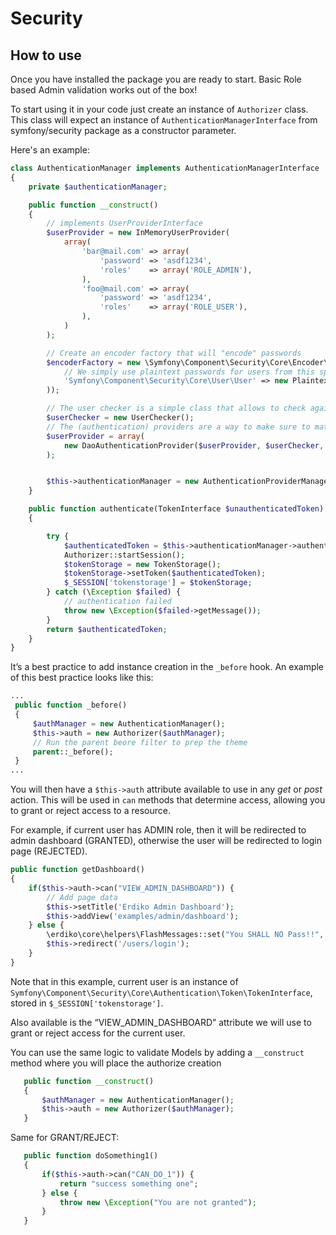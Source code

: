 # Security

## How to use

Once you have installed the package you are ready to start. Basic Role based Admin validation works out of the box!

To start using it in your code just create an instance of `Authorizer` class. This class will expect an instance of
`AuthenticationManagerInterface` from symfony/security package as a constructor parameter.

Here's an example:
 ```php
 class AuthenticationManager implements AuthenticationManagerInterface
 {
     private $authenticationManager;

     public function __construct()
     {
         // implements UserProviderInterface
         $userProvider = new InMemoryUserProvider(
             array(
                 'bar@mail.com' => array(
                     'password' => 'asdf1234',
                     'roles'    => array('ROLE_ADMIN'),
                 ),
                 'foo@mail.com' => array(
                     'password' => 'asdf1234',
                     'roles'    => array('ROLE_USER'),
                 ),
             )
         );

         // Create an encoder factory that will "encode" passwords
         $encoderFactory = new \Symfony\Component\Security\Core\Encoder\EncoderFactory(array(
             // We simply use plaintext passwords for users from this specific class
             'Symfony\Component\Security\Core\User\User' => new PlaintextPasswordEncoder(),
         ));

         // The user checker is a simple class that allows to check against different elements (user disabled, account expired etc)
         $userChecker = new UserChecker();
         // The (authentication) providers are a way to make sure to match credentials against users based on their "providerkey".
         $userProvider = array(
             new DaoAuthenticationProvider($userProvider, $userChecker, 'main', $encoderFactory, true),
         );


         $this->authenticationManager = new AuthenticationProviderManager($userProvider, true);
     }

     public function authenticate(TokenInterface $unauthenticatedToken)
     {

         try {
             $authenticatedToken = $this->authenticationManager->authenticate($unauthenticatedToken);
             Authorizer::startSession();
             $tokenStorage = new TokenStorage();
             $tokenStorage->setToken($authenticatedToken);
             $_SESSION['tokenstorage'] = $tokenStorage;
         } catch (\Exception $failed) {
             // authentication failed
             throw new \Exception($failed->getMessage());
         }
         return $authenticatedToken;
     }
 }
 ```

It’s a best practice to add instance creation in the `_before` hook. An example of this best practice looks like this:

```php
...
 public function _before()
 {
     $authManager = new AuthenticationManager();
     $this->auth = new Authorizer($authManager);
     // Run the parent beore filter to prep the theme
     parent::_before();
 }
...
```

You will then have a `$this->auth` attribute available to use in any _get_ or _post_ action. This will be used in `can`
methods that determine access, allowing you to grant or reject access to a resource.

For example, if current user has ADMIN role, then it will be redirected to admin dashboard (GRANTED), otherwise the user
will be redirected to login page (REJECTED).

```php 
public function getDashboard()
{
    if($this->auth->can("VIEW_ADMIN_DASHBOARD")) {
        // Add page data
        $this->setTitle('Erdiko Admin Dashboard');
        $this->addView('examples/admin/dashboard');
    } else {
        \erdiko\core\helpers\FlashMessages::set("You SHALL NO Pass!!", "danger");
        $this->redirect('/users/login');
    }
}
```
Note that in this example, current user is an instance of `Symfony\Component\Security\Core\Authentication\Token\TokenInterface`,
stored in `$_SESSION['tokenstorage']`.

Also available is the “VIEW_ADMIN_DASHBOARD” attribute we will use to grant or reject access for the current user.

You can use the same logic to validate Models by adding a `__construct` method where you will place the authorize creation

```php
   public function __construct()
   {
       $authManager = new AuthenticationManager();
       $this->auth = new Authorizer($authManager);
   }
```

Same for GRANT/REJECT:
```php
   public function doSomething1()
   {
       if($this->auth->can("CAN_DO_1")) {
           return "success something one";
       } else {
           throw new \Exception("You are not granted");
       }
   }
```